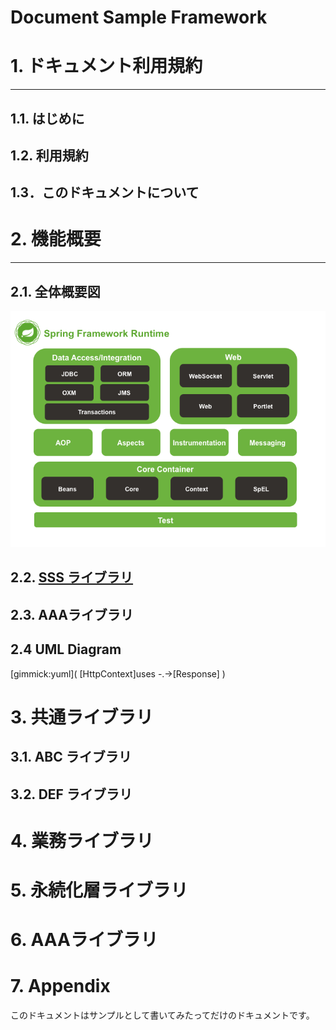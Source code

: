 # Document Sample Framework

# 1. ドキュメント利用規約
----
## 1.1. はじめに
## 1.2. 利用規約
## 1.3．このドキュメントについて


# 2. 機能概要
------
## 2.1. 全体概要図

![overview](image/overview.png)
## 2.2. [SSS ライブラリ](mdwiki.html#SSSlib.md)
## 2.3. AAAライブラリ
## 2.4 UML Diagram
[gimmick:yuml]( [HttpContext]uses -.->[Response] )

# 3. 共通ライブラリ
## 3.1. ABC ライブラリ
## 3.2. DEF ライブラリ
# 4. 業務ライブラリ
# 5. 永続化層ライブラリ
# 6. AAAライブラリ
# 7. Appendix

このドキュメントはサンプルとして書いてみたってだけのドキュメントです。
